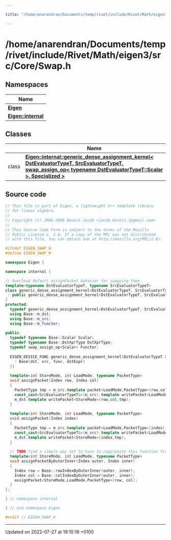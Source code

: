 ```yaml
---

title: "/home/anarendran/Documents/temp/rivet/include/Rivet/Math/eigen3/src/Core/Swap.h"

---
```


# /home/anarendran/Documents/temp/rivet/include/Rivet/Math/eigen3/src/Core/Swap.h



## Namespaces

| Name           |
| -------------- |
| **[Eigen](http://example.org/namespaces/namespaceeigen/)**  |
| **[Eigen::internal](http://example.org/namespaces/namespaceeigen_1_1internal/)**  |

## Classes

|                | Name           |
| -------------- | -------------- |
| class | **[Eigen::internal::generic_dense_assignment_kernel< DstEvaluatorTypeT, SrcEvaluatorTypeT, swap_assign_op< typename DstEvaluatorTypeT::Scalar >, Specialized >](http://example.org/classes/classeigen_1_1internal_1_1generic__dense__assignment__kernel_3_01dstevaluatortypet_00_01srcevalu9ef31a6b5fbaea05b816180998859ba5/)**  |




## Source code

```cpp
// This file is part of Eigen, a lightweight C++ template library
// for linear algebra.
//
// Copyright (C) 2006-2008 Benoit Jacob <jacob.benoit.1@gmail.com>
//
// This Source Code Form is subject to the terms of the Mozilla
// Public License v. 2.0. If a copy of the MPL was not distributed
// with this file, You can obtain one at http://mozilla.org/MPL/2.0/.

#ifndef EIGEN_SWAP_H
#define EIGEN_SWAP_H

namespace Eigen { 

namespace internal {

// Overload default assignPacket behavior for swapping them
template<typename DstEvaluatorTypeT, typename SrcEvaluatorTypeT>
class generic_dense_assignment_kernel<DstEvaluatorTypeT, SrcEvaluatorTypeT, swap_assign_op<typename DstEvaluatorTypeT::Scalar>, Specialized>
 : public generic_dense_assignment_kernel<DstEvaluatorTypeT, SrcEvaluatorTypeT, swap_assign_op<typename DstEvaluatorTypeT::Scalar>, BuiltIn>
{
protected:
  typedef generic_dense_assignment_kernel<DstEvaluatorTypeT, SrcEvaluatorTypeT, swap_assign_op<typename DstEvaluatorTypeT::Scalar>, BuiltIn> Base;
  using Base::m_dst;
  using Base::m_src;
  using Base::m_functor;
  
public:
  typedef typename Base::Scalar Scalar;
  typedef typename Base::DstXprType DstXprType;
  typedef swap_assign_op<Scalar> Functor;
  
  EIGEN_DEVICE_FUNC generic_dense_assignment_kernel(DstEvaluatorTypeT &dst, const SrcEvaluatorTypeT &src, const Functor &func, DstXprType& dstExpr)
    : Base(dst, src, func, dstExpr)
  {}
  
  template<int StoreMode, int LoadMode, typename PacketType>
  void assignPacket(Index row, Index col)
  {
    PacketType tmp = m_src.template packet<LoadMode,PacketType>(row,col);
    const_cast<SrcEvaluatorTypeT&>(m_src).template writePacket<LoadMode>(row,col, m_dst.template packet<StoreMode,PacketType>(row,col));
    m_dst.template writePacket<StoreMode>(row,col,tmp);
  }
  
  template<int StoreMode, int LoadMode, typename PacketType>
  void assignPacket(Index index)
  {
    PacketType tmp = m_src.template packet<LoadMode,PacketType>(index);
    const_cast<SrcEvaluatorTypeT&>(m_src).template writePacket<LoadMode>(index, m_dst.template packet<StoreMode,PacketType>(index));
    m_dst.template writePacket<StoreMode>(index,tmp);
  }
  
  // TODO find a simple way not to have to copy/paste this function from generic_dense_assignment_kernel, by simple I mean no CRTP (Gael)
  template<int StoreMode, int LoadMode, typename PacketType>
  void assignPacketByOuterInner(Index outer, Index inner)
  {
    Index row = Base::rowIndexByOuterInner(outer, inner); 
    Index col = Base::colIndexByOuterInner(outer, inner);
    assignPacket<StoreMode,LoadMode,PacketType>(row, col);
  }
};

} // namespace internal

} // end namespace Eigen

#endif // EIGEN_SWAP_H
```


-------------------------------

Updated on 2022-07-27 at 19:10:16 +0100

